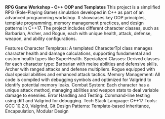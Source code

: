 **RPG Game Workshop - C++ OOP and Templates**
This project is a simplified RPG (Role-Playing Game) simulation developed in C++ as part of an advanced programming workshop. It showcases key OOP principles, template programming, memory management practices, and design patterns in C++17. The project includes different character classes, such as Barbarian, Archer, and Rogue, each with unique health, attack, defense, weapon, and ability configurations.

Features
Character Templates: A templated CharacterTpl class manages character health and damage calculations, supporting fundamental and custom health types like SuperHealth.
Specialized Classes: Derived classes for each character type:
Barbarian with melee abilities and defensive skills.
Archer with ranged attacks and defense multipliers.
Rogue equipped with dual special abilities and enhanced attack tactics.
Memory Management: All code is compiled with debugging symbols and optimized for Valgrind to identify potential memory leaks.
Combat System: Each character has a unique attack method, managing abilities and weapon stats to deal variable damage to enemies.
Error Handling and Testing: Command-line testing using diff and Valgrind for debugging.
Tech Stack
Language: C++17
Tools: GCC 10.2.0, Valgrind, Git
Design Patterns: Template-based inheritance, Encapsulation, Modular Design
